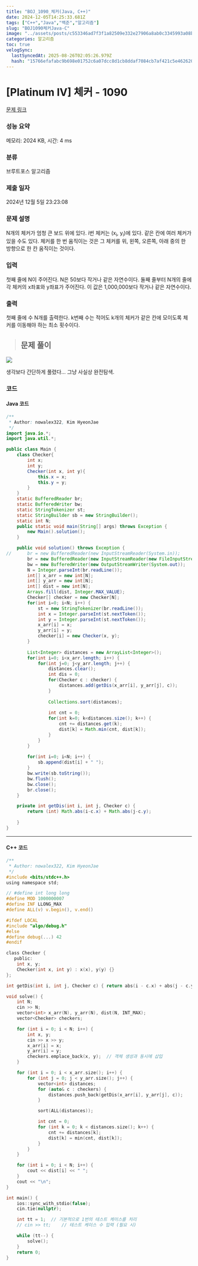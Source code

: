 ```yaml
---
title: "BOJ_1090_체커(Java, C++)"
date: 2024-12-05T14:25:33.681Z
tags: ["C++","Java","백준","알고리즘"]
slug: "BOJ1090체커Java-C"
image: "../assets/posts/c553346ad7f3f1a82509e332e27906a8ab0c3345993a08b49fd6f9ceebcb99ef.png"
categories: 알고리즘
toc: true
velogSync:
  lastSyncedAt: 2025-08-26T02:05:26.979Z
  hash: "15766efafabc9b698e01752c6a07dcc8d1cb8ddaf7084cb7af421c5e46262034"
---
```


# [Platinum IV] 체커 - 1090 

[문제 링크](https://www.acmicpc.net/problem/1090) 

### 성능 요약

메모리: 2024 KB, 시간: 4 ms

### 분류

브루트포스 알고리즘

### 제출 일자

2024년 12월 5일 23:23:08

### 문제 설명

<p>N개의 체커가 엄청 큰 보드 위에 있다. i번 체커는 (x<sub>i</sub>, y<sub>i</sub>)에 있다. 같은 칸에 여러 체커가 있을 수도 있다. 체커를 한 번 움직이는 것은 그 체커를 위, 왼쪽, 오른쪽, 아래 중의 한 방향으로 한 칸 움직이는 것이다.</p>

### 입력 

 <p>첫째 줄에 N이 주어진다. N은 50보다 작거나 같은 자연수이다. 둘째 줄부터 N개의 줄에 각 체커의 x좌표와 y좌표가 주어진다. 이 값은 1,000,000보다 작거나 같은 자연수이다.</p>

### 출력 

 <p>첫째 줄에 수 N개를 출력한다. k번째 수는 적어도 k개의 체커가 같은 칸에 모이도록 체커를 이동해야 하는 최소 횟수이다.</p>

> ## 문제 풀이

![](/assets/posts/c553346ad7f3f1a82509e332e27906a8ab0c3345993a08b49fd6f9ceebcb99ef.png)

생각보다 간단하게 풀렸다... 그냥 사실상 완전탐색.

### 코드

#### Java 코드
```java
/**
 * Author: nowalex322, Kim HyeonJae
 */
import java.io.*;
import java.util.*;

public class Main {
	class Checker{
		int x;
		int y;
		Checker(int x, int y){
			this.x = x;
			this.y = y;
		}
	}
	static BufferedReader br;
	static BufferedWriter bw;
	static StringTokenizer st;
	static StringBuilder sb = new StringBuilder();
	static int N;
	public static void main(String[] args) throws Exception {
		new Main().solution();
	}

	public void solution() throws Exception {
//		br = new BufferedReader(new InputStreamReader(System.in));
		br = new BufferedReader(new InputStreamReader(new FileInputStream("input.txt")));
		bw = new BufferedWriter(new OutputStreamWriter(System.out));
		N = Integer.parseInt(br.readLine());
		int[] x_arr = new int[N];
		int[] y_arr = new int[N];
		int[] dist = new int[N];
		Arrays.fill(dist, Integer.MAX_VALUE);
		Checker[] checker = new Checker[N];
		for(int i=0; i<N; i++) {
			st = new StringTokenizer(br.readLine());
			int x = Integer.parseInt(st.nextToken());
			int y = Integer.parseInt(st.nextToken());
			x_arr[i] = x;
			y_arr[i] = y;
			checker[i] = new Checker(x, y);
		}
		
		List<Integer> distances = new ArrayList<Integer>();
		for(int i=0; i<x_arr.length; i++) {
			for(int j=0; j<y_arr.length; j++) {
				distances.clear();
				int dis = 0;
				for(Checker c : checker) {
					distances.add(getDis(x_arr[i], y_arr[j], c));
				}
				
				Collections.sort(distances);
				
				int cnt = 0;
				for(int k=0; k<distances.size(); k++) {
					cnt += distances.get(k);
					dist[k] = Math.min(cnt, dist[k]);
				}
			}
		}
		
		for(int i=0; i<N; i++) {
			sb.append(dist[i] + " ");
		}
		bw.write(sb.toString());
		bw.flush();
		bw.close();
		br.close();
	}

	private int getDis(int i, int j, Checker c) {
		return (int) Math.abs(i-c.x) + Math.abs(j-c.y);
		
	}
}
```
---
#### C++ 코드
```c
/**
 * Author: nowalex322, Kim HyeonJae
 */
#include <bits/stdc++.h>
using namespace std;

// #define int long long
#define MOD 1000000007
#define INF LLONG_MAX
#define ALL(v) v.begin(), v.end()

#ifdef LOCAL
#include "algo/debug.h"
#else
#define debug(...) 42
#endif

class Checker {
   public:
    int x, y;
    Checker(int x, int y) : x(x), y(y) {}
};

int getDis(int i, int j, Checker c) { return abs(i - c.x) + abs(j - c.y); }

void solve() {
    int N;
    cin >> N;
    vector<int> x_arr(N), y_arr(N), dist(N, INT_MAX);
    vector<Checker> checkers;

    for (int i = 0; i < N; i++) {
        int x, y;
        cin >> x >> y;
        x_arr[i] = x;
        y_arr[i] = y;
        checkers.emplace_back(x, y);  // 객체 생성과 동시에 삽입
    }

    for (int i = 0; i < x_arr.size(); i++) {
        for (int j = 0; j < y_arr.size(); j++) {
            vector<int> distances;
            for (auto& c : checkers) {
                distances.push_back(getDis(x_arr[i], y_arr[j], c));
            }

            sort(ALL(distances));

            int cnt = 0;
            for (int k = 0; k < distances.size(); k++) {
                cnt += distances[k];
                dist[k] = min(cnt, dist[k]);
            }
        }
    }

    for (int i = 0; i < N; i++) {
        cout << dist[i] << " ";
    }
    cout << "\n";
}

int main() {
    ios::sync_with_stdio(false);
    cin.tie(nullptr);

    int tt = 1;  // 기본적으로 1번의 테스트 케이스를 처리
    // cin >> tt;    // 테스트 케이스 수 입력 (필요 시)

    while (tt--) {
        solve();
    }
    return 0;
}
```